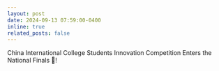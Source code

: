 ```yaml
---
layout: post
date: 2024-09-13 07:59:00-0400
inline: true
related_posts: false
---
```


China International College Students Innovation Competition Enters the National Finals 🙌!
